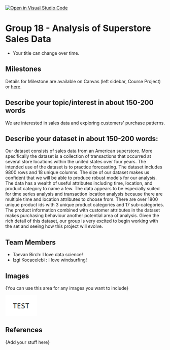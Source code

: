 [![Open in Visual Studio Code](https://classroom.github.com/assets/open-in-vscode-f059dc9a6f8d3a56e377f745f24479a46679e63a5d9fe6f495e02850cd0d8118.svg)](https://classroom.github.com/online_ide?assignment_repo_id=5843718&assignment_repo_type=AssignmentRepo)
# Group 18 - Analysis of Superstore Sales Data 

- Your title can change over time.

## Milestones

Details for Milestone are available on Canvas (left sidebar, Course Project) or [here](https://firas.moosvi.com/courses/data301/project/milestone01.html).

## Describe your topic/interest in about 150-200 words

We are interested in sales data and exploring customers' purchase patterns.


## Describe your dataset in about 150-200 words:

Our dataset consists of sales data from an American superstore. More specifically the dataset is a collection of transactions that occurred at several store locations within the united states over four years. The intended use of the dataset is to practice forecasting. The dataset includes 9800 rows and 18 unique columns. The size of our dataset makes us confident that we will be able to produce robust models for our analysis. The data has a wealth of useful attributes including time, location, and product category to name a few. The data appears to be especially suited for time series analysis and transaction location analysis because there are multiple time and location attributes to choose from. There are over 1800 unique product ids with 3 unique product categories and 17 sub-categories. The product information combined with customer attributes in the dataset makes purchasing behaviour another potential area of analysis. Given the rich detail of this dataset, our group is very excited to begin working with the set and seeing how this project will evolve.


## Team Members

- Taevan Birch: I love data science!
- Izgi Kocacelebi : I love windsurfing!


## Images

{You can use this area for any images you want to include}

<img src ="images/test.png" width="100px">

## References

{Add your stuff here}



